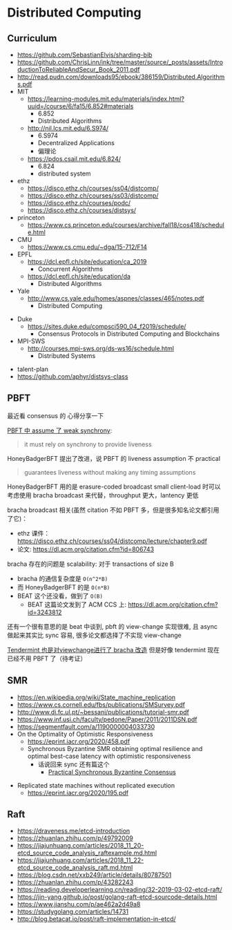 # Distributed Computing


## Curriculum

+ https://github.com/SebastianElvis/sharding-bib
+ https://github.com/ChrisLinn/ink/tree/master/source/_posts/assets/IntroductionToReliableAndSecur_Book_2011.pdf
+ http://read.pudn.com/downloads95/ebook/386159/Distributed.Algorithms.pdf
+ MIT
    * https://learning-modules.mit.edu/materials/index.html?uuid=/course/6/fa15/6.852#materials
        - 6.852
        - Distributed Algorithms
    * http://nil.lcs.mit.edu/6.S974/
        - 6.S974
        - Decentralized Applications
        - 偏理论
    * https://pdos.csail.mit.edu/6.824/
        * 6.824
        - distributed system
+ ethz
    * https://disco.ethz.ch/courses/ss04/distcomp/
    * https://disco.ethz.ch/courses/ss03/distcomp/
    * https://disco.ethz.ch/courses/podc/
    * https://disco.ethz.ch/courses/distsys/
+ princeton
    * https://www.cs.princeton.edu/courses/archive/fall18/cos418/schedule.html
+ CMU
    * https://www.cs.cmu.edu/~dga/15-712/F14
+ EPFL
    * https://dcl.epfl.ch/site/education/ca_2019
        - Concurrent Algorithms
    * https://dcl.epfl.ch/site/education/da
        - Distributed Algorithms
+ Yale
    * http://www.cs.yale.edu/homes/aspnes/classes/465/notes.pdf
        * Distributed Computing
- Duke
    + https://sites.duke.edu/compsci590_04_f2019/schedule/
        * Consensus Protocols in Distributed Computing and Blockchains
- MPI-SWS
    + http://courses.mpi-sws.org/ds-ws16/schedule.html
        * Distributed Systems
+ talent-plan
+ https://github.com/aphyr/distsys-class

## PBFT

最近看 consensus 的 心得分享一下

[PBFT 中 assume 了 weak synchrony](https://www.usenix.org/legacy/events/osdi99/full_papers/castro/castro_html/node3.html#SECTION00030000000000000000):
>it must rely on synchrony to provide liveness

HoneyBadgerBFT 提出了改进，说 PBFT 的 liveness assumption 不 practical
>guarantees liveness without making any timing assumptions

HoneyBadgerBFT 用的是 erasure-coded broadcast
small client-load 时可以考虑使用 bracha broadcast 来代替，throughput 更大，lantency 更低

bracha broadcast 相关(虽然 citation 不如 PBFT 多，但是很多知名论文都引用了它)：

+ ethz 课件：https://disco.ethz.ch/courses/ss04/distcomp/lecture/chapter9.pdf
+ 论文: https://dl.acm.org/citation.cfm?id=806743


bracha 存在的问题是 scalability: 对于 transactions of size B

+ bracha 的通信复杂度是 `O(n^2*B)`
+ 而 HoneyBadgerBFT 的是 `O(n*B)`
+ BEAT 这个还没看，做到了 `O(B)`
    * BEAT 这篇论文发到了 ACM CCS 上: https://dl.acm.org/citation.cfm?id=3243812

还有一个很有意思的是 beat 中谈到, pbft 的 view-change 实现很难, 且 async 做起来其实比 sync 容易, 很多论文都选择了不实现 view-change

[Tendermint 也是对viewchange进行了 bracha 改造](http://drops.dagstuhl.de/opus/volltexte/2017/8016/pdf/LIPIcs-DISC-2017-1.pdf)
但是好像 tendermint 现在已经不用 PBFT 了（待考证）

## SMR
+ https://en.wikipedia.org/wiki/State_machine_replication
+ https://www.cs.cornell.edu/fbs/publications/SMSurvey.pdf
+ http://www.di.fc.ul.pt/~bessani/publications/tutorial-smr.pdf
+ https://www.inf.usi.ch/faculty/pedone/Paper/2011/2011DSN.pdf
+ https://segmentfault.com/a/1190000004033730
+ On the Optimality of Optimistic Responsiveness
    * https://eprint.iacr.org/2020/458.pdf
    * Synchronous Byzantine SMR obtaining optimal resilience and optimal best-case latency with optimistic responsiveness
        - 话说回来 sync 还有篇这个
            + [Practical Synchronous Byzantine Consensus](https://www.cs.umd.edu/~kartik/papers/10_syncsmr.pdf)
* Replicated state machines without replicated execution
    + https://eprint.iacr.org/2020/195.pdf


## Raft

+ https://draveness.me/etcd-introduction
+ https://zhuanlan.zhihu.com/p/49792009
+ https://jiajunhuang.com/articles/2018_11_20-etcd_source_code_analysis_raftexample.md.html
+ https://jiajunhuang.com/articles/2018_11_22-etcd_source_code_analysis_raft.md.html
+ https://blog.csdn.net/xxb249/article/details/80787501
+ https://zhuanlan.zhihu.com/p/43282243
+ https://reading.developerlearning.cn/reading/32-2019-03-02-etcd-raft/
+ https://jin-yang.github.io/post/golang-raft-etcd-sourcode-details.html
+ https://www.jianshu.com/p/ae462a2d49a8
+ https://studygolang.com/articles/14731
+ http://blog.betacat.io/post/raft-implementation-in-etcd/
